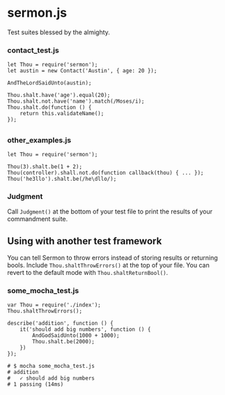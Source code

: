 
# sermon.js

Test suites blessed by the almighty.

### contact_test.js
```
let Thou = require('sermon');
let austin = new Contact('Austin', { age: 20 });

AndTheLordSaidUnto(austin);

Thou.shalt.have('age').equal(20);
Thou.shalt.not.have('name').match(/Moses/i);
Thou.shalt.do(function () {
    return this.validateName();
});
```

## 

### other_examples.js
```
let Thou = require('sermon');

Thou(3).shalt.be(1 + 2);
Thou(controller).shall.not.do(function callback(thou) { ... });
Thou('he3llo').shalt.be(/he\dllo/);
```

### Judgment
Call `Judgment()` at the bottom of your test file to print the results
of your commandment suite.

## Using with another test framework

You can tell Sermon to throw errors instead of storing results or returning bools.
Include `Thou.shaltThrowErrors()` at the top of your file.
You can revert to the default mode with `Thou.shaltReturnBool()`.

### some_mocha_test.js
```
var Thou = require('./index');
Thou.shaltThrowErrors();

describe('addition', function () {
    it('should add big numbers', function () {
        AndGodSaidUnto(1000 + 1000);
        Thou.shalt.be(2000);
    })
});

# $ mocha some_mocha_test.js
# addition
#   ✓ should add big numbers
# 1 passing (14ms)
```
